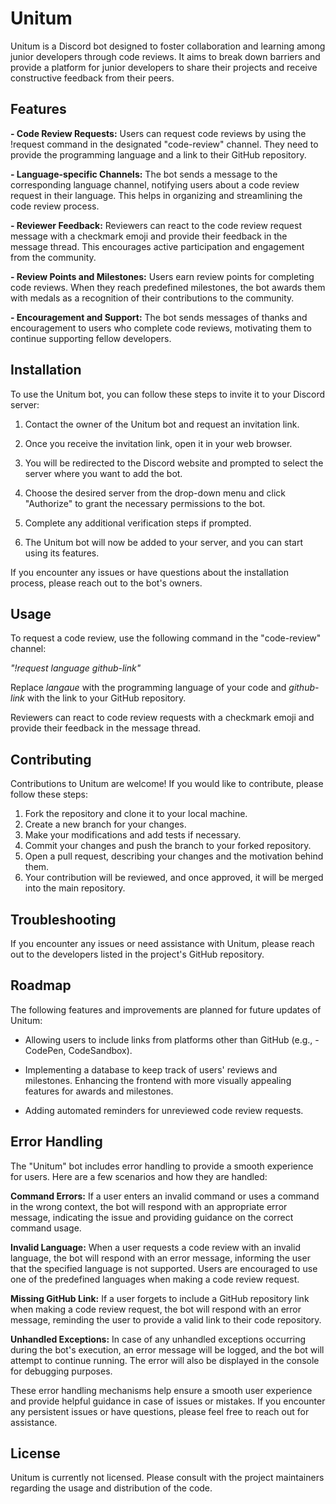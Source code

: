 # Unitum

Unitum is a Discord bot designed to foster collaboration and learning among junior developers through code reviews. It aims to break down barriers and provide a platform for junior developers to share their projects and receive constructive feedback from their peers.


## Features

**- Code Review Requests:**
 Users can request code reviews by using the !request command in the designated "code-review" channel. They need to provide the programming language and a link to their GitHub repository.

**- Language-specific Channels:**
 The bot sends a message to the corresponding language channel, notifying users about a code review request in their language. This helps in organizing and streamlining the code review process.

**- Reviewer Feedback:**
 Reviewers can react to the code review request message with a checkmark emoji and provide their feedback in the message thread. This encourages active participation and engagement from the community.

**- Review Points and Milestones:**
 Users earn review points for completing code reviews. When they reach predefined milestones, the bot awards them with medals as a recognition of their contributions to the community.

**- Encouragement and Support:**
 The bot sends messages of thanks and encouragement to users who complete code reviews, motivating them to continue supporting fellow developers.


## Installation

To use the Unitum bot, you can follow these steps to invite it to your Discord server:

1. Contact the owner of the Unitum bot and request an invitation link.

2. Once you receive the invitation link, open it in your web browser.

3. You will be redirected to the Discord website and prompted to select the server where you want to add the bot.

4. Choose the desired server from the drop-down menu and click "Authorize" to grant the necessary permissions to the bot.

5. Complete any additional verification steps if prompted.

6. The Unitum bot will now be added to your server, and you can start using its features.


If you encounter any issues or have questions about the installation process, please reach out to the bot's owners.


## Usage

To request a code review, use the following command in the "code-review" channel:

*"!request language github-link"*

Replace *langaue* with the programming language of your code and *github-link* with the link to your GitHub repository.

Reviewers can react to code review requests with a checkmark emoji and provide their feedback in the message thread.


## Contributing

Contributions to Unitum are welcome! If you would like to contribute, please follow these steps:

1. Fork the repository and clone it to your local machine.
2. Create a new branch for your changes.
3. Make your modifications and add tests if necessary.
4. Commit your changes and push the branch to your forked repository.
5. Open a pull request, describing your changes and the motivation behind them.
6. Your contribution will be reviewed, and once approved, it will be merged into the main repository.


## Troubleshooting

If you encounter any issues or need assistance with Unitum, please reach out to the developers listed in the project's GitHub repository.

## Roadmap

The following features and improvements are planned for future updates of Unitum:

- Allowing users to include links from platforms other than GitHub (e.g., - CodePen, CodeSandbox).

- Implementing a database to keep track of users' reviews and milestones.
Enhancing the frontend with more visually appealing features for awards and milestones.

- Adding automated reminders for unreviewed code review requests.

## Error Handling
The "Unitum" bot includes error handling to provide a smooth experience for users. Here are a few scenarios and how they are handled:

**Command Errors:**
 If a user enters an invalid command or uses a command in the wrong context, the bot will respond with an appropriate error message, indicating the issue and providing guidance on the correct command usage.

**Invalid Language:**
 When a user requests a code review with an invalid language, the bot will respond with an error message, informing the user that the specified language is not supported. Users are encouraged to use one of the predefined languages when making a code review request.

**Missing GitHub Link:**
 If a user forgets to include a GitHub repository link when making a code review request, the bot will respond with an error message, reminding the user to provide a valid link to their code repository.

**Unhandled Exceptions:**
 In case of any unhandled exceptions occurring during the bot's execution, an error message will be logged, and the bot will attempt to continue running. The error will also be displayed in the console for debugging purposes.

These error handling mechanisms help ensure a smooth user experience and provide helpful guidance in case of issues or mistakes. If you encounter any persistent issues or have questions, please feel free to reach out for assistance.



## License

Unitum is currently not licensed. Please consult with the project maintainers regarding the usage and distribution of the code.

